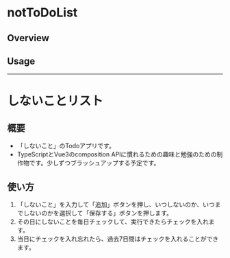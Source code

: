 # notToDoList

## Overview

## Usage

<hr>

# しないことリスト

## 概要
<ul>
<li>「しないこと」のTodoアプリです。</li>
<li>TypeScriptとVue3のcomposition APIに慣れるための趣味と勉強のための制作物です。少しずつブラッシュアップする予定です。</li>
</ul>
  
## 使い方
<ol>
<li>「しないこと」を入力して「追加」ボタンを押し、いつしないのか、いつまでしないのかを選択して「保存する」ボタンを押します。</li>
<li>その日にしないことを毎日チェックして、実行できたらチェックを入れます。</li>
<li>当日にチェックを入れ忘れたら、過去7日間はチェックを入れることができます。</li>
</ol>
